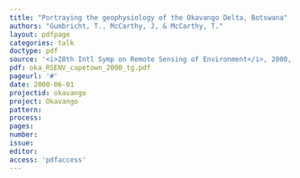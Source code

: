 ```yaml
---
title: "Portraying the geophysiology of the Okavango Delta, Botswana"
authors: "Gumbricht, T., McCarthy, J, & McCarthy, T."
layout: pdfpage
categories: talk
doctype: pdf
source: '<i>28th Intl Symp on Remote Sensing of Environment</i>, 2000, Cape Town, South Africa'
pdf: oka_RSENV_capetown_2000_tg.pdf
pageurl: '#'
date: 2000-06-01
projectid: okavango
project: Okavango
pattern:
process:
pages:
number:
issue:
editor:
access: 'pdfaccess'
---
```

